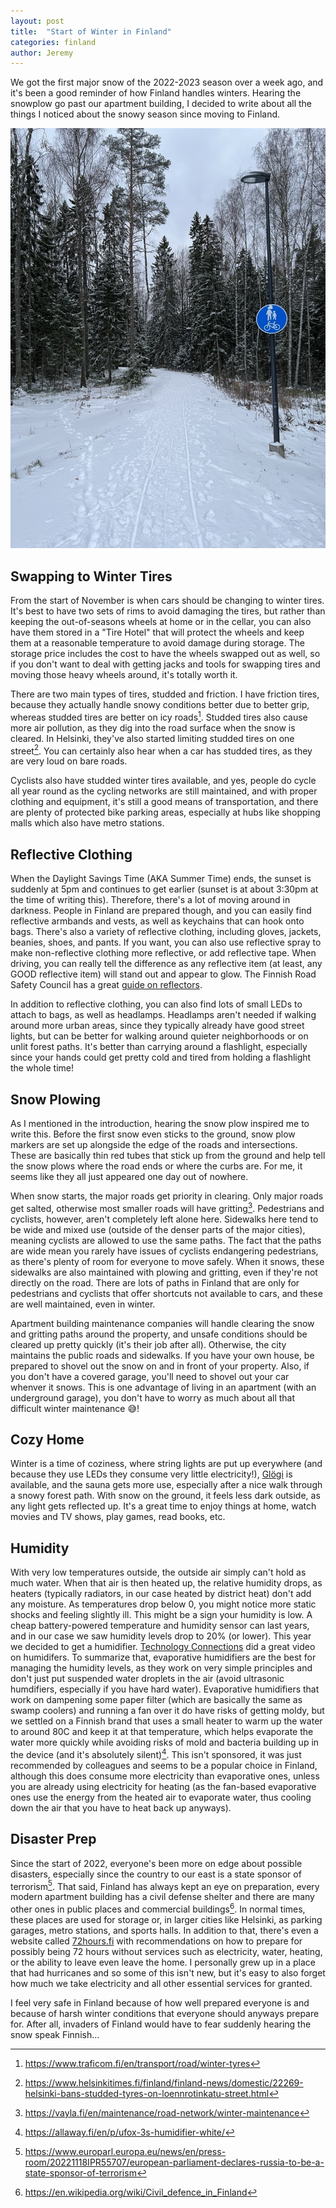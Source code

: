 ```yaml
---
layout: post
title:  "Start of Winter in Finland"
categories: finland
author: Jeremy
---
```


We got the first major snow of the 2022-2023 season over a week ago, and it's been a good reminder of how Finland handles winters. Hearing the snowplow go past our apartment building, I decided to write about all the things I noticed about the snowy season since moving to Finland.

![A snow-covered pedestrian/cycling path through a small forest](/assets/snowy_path.jpg)

## Swapping to Winter Tires

From the start of November is when cars should be changing to winter tires. It's best to have two sets of rims to avoid damaging the tires, but rather than keeping the out-of-seasons wheels at home or in the cellar, you can also have them stored in a "Tire Hotel" that will protect the wheels and keep them at a reasonable temperature to avoid damage during storage. The storage price includes the cost to have the wheels swapped out as well, so if you don't want to deal with getting jacks and tools for swapping tires and moving those heavy wheels around, it's totally worth it.

There are two main types of tires, studded and friction. I have friction tires, because they actually handle snowy conditions better due to better grip, whereas studded tires are better on icy roads[^1]. Studded tires also cause more air pollution, as they dig into the road surface when the snow is cleared. In Helsinki, they've also started limiting studded tires on one street[^2]. You can certainly also hear when a car has studded tires, as they are very loud on bare roads.

Cyclists also have studded winter tires available, and yes, people do cycle all year round as the cycling networks are still maintained, and with proper clothing and equipment, it's still a good means of transportation, and there are plenty of protected bike parking areas, especially at hubs like shopping malls which also have metro stations.

## Reflective Clothing

When the Daylight Savings Time (AKA Summer Time) ends, the sunset is suddenly at 5pm and continues to get earlier (sunset is at about 3:30pm at the time of writing this). Therefore, there's a lot of moving around in darkness. People in Finland are prepared though, and you can easily find reflective armbands and vests, as well as keychains that can hook onto bags. There's also a variety of reflective clothing, including gloves, jackets, beanies, shoes, and pants. If you want, you can also use reflective spray to make non-reflective clothing more reflective, or add reflective tape. When driving, you can really tell the difference as any reflective item (at least, any GOOD reflective item) will stand out and appear to glow. The Finnish Road Safety Council has a great [guide on reflectors](https://www.liikenneturva.fi/en/road-safety/reflector-be-strongly-visible/).

In addition to reflective clothing, you can also find lots of small LEDs to attach to bags, as well as headlamps. Headlamps aren't needed if walking around more urban areas, since they typically already have good street lights, but can be better for walking around quieter neighborhoods or on unlit forest paths. It's better than carrying around a flashlight, especially since your hands could get pretty cold and tired from holding a flashlight the whole time!

## Snow Plowing

As I mentioned in the introduction, hearing the snow plow inspired me to write this. Before the first snow even sticks to the ground, snow plow markers are set up alongside the edge of the roads and intersections. These are basically thin red tubes that stick up from the ground and help tell the snow plows where the road ends or where the curbs are. For me, it seems like they all just appeared one day out of nowhere.

When snow starts, the major roads get priority in clearing. Only major roads get salted, otherwise most smaller roads will have gritting[^3]. Pedestrians and cyclists, however, aren't completely left alone here. Sidewalks here tend to be wide and mixed use (outside of the denser parts of the major cities), meaning cyclists are allowed to use the same paths. The fact that the paths are wide mean you rarely have issues of cyclists endangering pedestrians, as there's plenty of room for everyone to move safely. When it snows, these sidewalks are also maintained with plowing and gritting, even if they're not directly on the road. There are lots of paths in Finland that are only for pedestrians and cyclists that offer shortcuts not available to cars, and these are well maintained, even in winter.

Apartment building maintenance companies will handle clearing the snow and gritting paths around the property, and unsafe conditions should be cleared up pretty quickly (it's their job after all). Otherwise, the city maintains the public roads and sidewalks. If you have your own house, be prepared to shovel out the snow on and in front of your property. Also, if you don't have a covered garage, you'll need to shovel out your car whenver it snows. This is one advantage of living in an apartment (with an underground garage), you don't have to worry as much about all that difficult winter maintenance 😅!


## Cozy Home

Winter is a time of coziness, where string lights are put up everywhere (and because they use LEDs they consume very little electricity!), [Glögi](https://en.wikipedia.org/wiki/Gl%C3%B6gg) is available, and the sauna gets more use, especially after a nice walk through a snowy forest path. With snow on the ground, it feels less dark outside, as any light gets reflected up. It's a great time to enjoy things at home, watch movies and TV shows, play games, read books, etc.

## Humidity

With very low temperatures outside, the outside air simply can't hold as much water. When that air is then heated up, the relative humidity drops, as heaters (typically radiators, in our case heated by district heat) don't add any moisture. As temperatures drop below 0, you might notice more static shocks and feeling slightly ill. This might be a sign your humidity is low. A cheap battery-powered temperature and humidity sensor can last years, and in our case we saw humidity levels drop to 20% (or lower). This year we decided to get a humidifier. [Technology Connections](https://www.youtube.com/watch?v=oHeehYYgl28) did a great video on humidifers. To summarize that, evaporative humidifiers are the best for managing the humidity levels, as they work on very simple principles and don't just put suspended water droplets in the air (avoid ultrasonic humdifiers, especially if you have hard water). Evaporative humidifiers that work on dampening some paper filter (which are basically the same as swamp coolers) and running a fan over it do have risks of getting moldy, but we settled on a Finnish brand that uses a small heater to warm up the water to around 80C and keep it at that temperature, which helps evaporate the water more quickly while avoiding risks of mold and bacteria building up in the device (and it's absolutely silent)[^4]. This isn't sponsored, it was just recommended by colleagues and seems to be a popular choice in Finland, although this does consume more electricity than evaporative ones, unless you are already using electricity for heating (as the fan-based evaporative ones use the energy from the heated air to evaporate water, thus cooling down the air that you have to heat back up anyways).

## Disaster Prep

Since the start of 2022, everyone's been more on edge about possible disasters, especially since the country to our east is a state sponsor of terrorism[^5]. That said, Finland has always kept an eye on preparation, every modern apartment building has a civil defense shelter and there are many other ones in public places and commercial buildings[^6]. In normal times, these places are used for storage or, in larger cities like Helsinki, as parking garages, metro stations, and sports halls. In addition to that, there's even a website called [72hours.fi](https://72hours.fi/) with recommendations on how to prepare for possibly being 72 hours without services such as electricity, water, heating, or the ability to leave even leave the home. I personally grew up in a place that had hurricanes and so some of this isn't new, but it's easy to also forget how much we take electricity and all other essential services for granted.

I feel very safe in Finland because of how well prepared everyone is and because of harsh winter conditions that everyone should anyways prepare for. After all, invaders of Finland would have to fear suddenly hearing the snow speak Finnish...


[^1]: <https://www.traficom.fi/en/transport/road/winter-tyres>
[^2]: <https://www.helsinkitimes.fi/finland/finland-news/domestic/22269-helsinki-bans-studded-tyres-on-loennrotinkatu-street.html>
[^3]: <https://vayla.fi/en/maintenance/road-network/winter-maintenance>
[^4]: <https://allaway.fi/en/p/ufox-3s-humidifier-white/>
[^5]: <https://www.europarl.europa.eu/news/en/press-room/20221118IPR55707/european-parliament-declares-russia-to-be-a-state-sponsor-of-terrorism>
[^6]: <https://en.wikipedia.org/wiki/Civil_defence_in_Finland>
